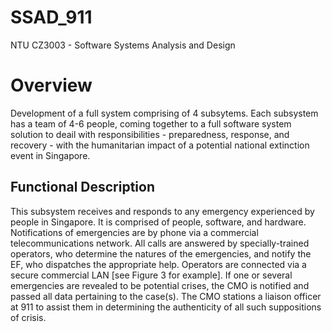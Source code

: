 # SSAD_911
NTU CZ3003 - Software Systems Analysis and Design

# Overview
Development of a full system comprising of 4 subsytems. Each subsystem has a team of 4-6 people, coming together to a full software system solution to deail with responsibilities - preparedness, response, and recovery - with the humanitarian impact of a potential national extinction event in Singapore. 



## Functional Description 

This subsystem receives and responds to any emergency experienced by people in Singapore. It is comprised of people, software, and hardware. Notifications of emergencies are by phone via a commercial telecommunications network. All calls are answered by specially-trained operators, who determine the natures of the emergencies, and notify the EF, who dispatches the appropriate help. Operators are connected via a secure commercial LAN [see Figure 3 for example].
If one or several emergencies are revealed
to be potential crises, the CMO is notified and passed all data pertaining to the case(s). The CMO stations a liaison officer at 911 to assist them in determining the authenticity of all such suppositions of crisis.

